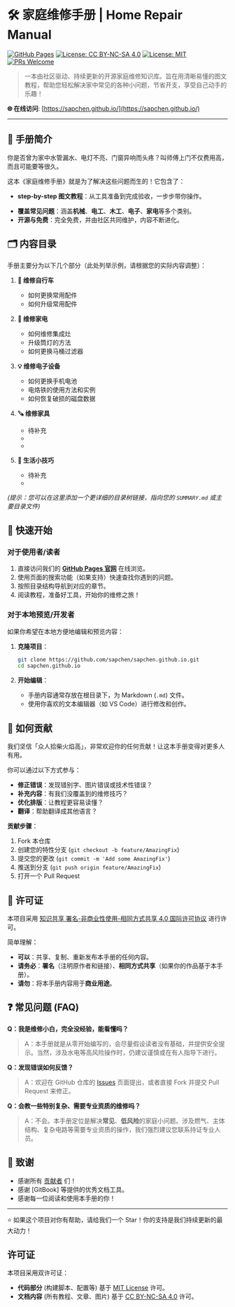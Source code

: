# 🛠️ 家庭维修手册 | Home Repair Manual

[![GitHub Pages](https://img.shields.io/badge/GitHub-Pages-brightgreen?logo=github)](https://sapchen.github.io/)
[![License: CC BY-NC-SA 4.0](https://img.shields.io/badge/License-CC%20BY--NC--SA%204.0-lightgrey.svg)](https://creativecommons.org/licenses/by-nc-sa/4.0/)
[![License: MIT](https://img.shields.io/badge/License-MIT-yellow.svg)](https://opensource.org/licenses/MIT)
[![PRs Welcome](https://img.shields.io/badge/PRs-welcome-brightgreen.svg)](https://makeapullrequest.com)

> 一本由社区驱动、持续更新的开源家庭维修知识库。旨在用清晰易懂的图文教程，帮助您轻松解决家中常见的各种小问题，节省开支，享受自己动手的乐趣！

**🌐 在线访问**: [https://sapchen.github.io/](https://sapchen.github.io/)

---
## 📖 手册简介

你是否曾为家中水管漏水、电灯不亮、门窗异响而头疼？叫师傅上门不仅费用高，而且可能要等很久。

这本《家庭维修手册》就是为了解决这些问题而生的！它包含了：

-   **step-by-step 图文教程**：从工具准备到完成验收，一步步带你操作。
<!-- -   **安全须知**：所有操作均标明安全风险等级，确保你安全第一。 -->
-   **覆盖常见问题**：涵盖**机械**、**电工**、**木工**、**电子**、**家电**等多个类别。
-   **开源与免费**：完全免费，并由社区共同维护，内容不断进化。

## 🗂️ 内容目录

手册主要分为以下几个部分（此处列举示例，请根据您的实际内容调整）：

1.  **🔧 维修自行车**
    -   如何更换常用配件
    -   如何升级常用配件

2.  **🚰 维修家电**
    -   如何维修集成灶
    -   升级筒灯的方法
    -   如何更换马桶过滤器

3.  **💡 维修电子设备**
    -   如何更换手机电池
    -   电烙铁的使用方法和实例
    -   如何恢复破损的磁盘数据

4.  **🪚 维修家具**
    -   待补充
    -   
    -   

5.  **🎨 生活小技巧**
    -   待补充
    -   

*(提示：您可以在这里添加一个更详细的目录树链接，指向您的 `SUMMARY.md` 或主要目录文件)*

## 🚀 快速开始

### 对于使用者/读者

1.  直接访问我们的 **[GitHub Pages 官网](https://sapchen.github.io/)** 在线浏览。
2.  使用页面的搜索功能（如果支持）快速查找你遇到的问题。
3.  按照目录结构导航到对应的章节。
4.  阅读教程，准备好工具，开始你的维修之旅！

### 对于本地预览/开发者

如果你希望在本地方便地编辑和预览内容：

1.  **克隆项目**：
    ```bash
    git clone https://github.com/sapchen/sapchen.github.io.git
    cd sapchen.github.io
    ```

2.  **开始编辑**：
    -   手册内容通常存放在根目录下，为 Markdown (`.md`) 文件。
    -   使用你喜欢的文本编辑器（如 VS Code）进行修改和创作。

## 🤝 如何贡献

我们坚信「众人拾柴火焰高」，非常欢迎你的任何贡献！让这本手册变得对更多人有用。

你可以通过以下方式参与：

-   **修正错误**：发现错别字、图片错误或技术性错误？
-   **补充内容**：有我们没覆盖到的维修技巧？
-   **优化排版**：让教程更容易读懂？
-   **翻译**：帮助翻译成其他语言？

**贡献步骤**：

1.  Fork 本仓库
2.  创建您的特性分支 (`git checkout -b feature/AmazingFix`)
3.  提交您的更改 (`git commit -m 'Add some AmazingFix'`)
4.  推送到分支 (`git push origin feature/AmazingFix`)
5.  打开一个 Pull Request


## 📜 许可证

本项目采用 [知识共享 署名-非商业性使用-相同方式共享 4.0 国际许可协议](https://creativecommons.org/licenses/by-nc-sa/4.0/) 进行许可。

简单理解：
-   **可以**：共享、复制、重新发布本手册的任何内容。
-   **请务必**：**署名**（注明原作者和链接）、**相同方式共享**（如果你的作品基于本手册）。
-   **请勿**：将本手册内容用于**商业用途**。

## ❓ 常见问题 (FAQ)

**Q：我是维修小白，完全没经验，能看懂吗？**
> A：本手册就是从零开始编写的，会尽量假设读者没有基础，并提供安全提示。当然，涉及水电等高风险操作时，仍建议谨慎或在有人指导下进行。

**Q：发现错误如何反馈？**
> A：欢迎在 GitHub 仓库的 [Issues](https://github.com/your-username/your-repo-name/issues) 页面提出，或者直接 Fork 并提交 Pull Request 来修正。

**Q：会教一些特别复杂、需要专业资质的维修吗？**
> A：不会。本手册定位是解决**常见**、**低风险**的家庭小问题。涉及燃气、主体结构、复杂电路等需要专业资质的操作，我们强烈建议您联系持证专业人员。

## 🙏 致谢

-   感谢所有 [贡献者](https://github.com/your-username/your-repo-name/graphs/contributors) 们！
-   感谢 [GitBook] 等提供的优秀文档工具。
-   感谢每一位阅读和使用本手册的你！

---

⭐ 如果这个项目对你有帮助，请给我们一个 Star！你的支持是我们持续更新的最大动力！

## 许可证

本项目采用双许可证：
- **代码部分** (构建脚本、配置等) 基于 [MIT License](LICENSE) 许可。
- **文档内容** (所有教程、文章、图片) 基于 [CC BY-NC-SA 4.0](LICENSE-content) 许可。